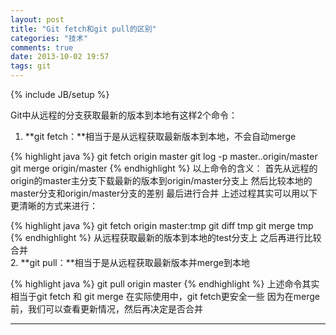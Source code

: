 ```yaml
---
layout: post
title: "Git fetch和git pull的区别"
categories: "技术"
comments: true
date: 2013-10-02 19:57
tags: git
---
```

{% include JB/setup %}

Git中从远程的分支获取最新的版本到本地有这样2个命令：  
1. **git fetch：**相当于是从远程获取最新版本到本地，不会自动merge

{% highlight java %}
git fetch origin master
git log -p master..origin/master
git merge origin/master
{% endhighlight %}
以上命令的含义：
首先从远程的origin的master主分支下载最新的版本到origin/master分支上
然后比较本地的master分支和origin/master分支的差别
最后进行合并
上述过程其实可以用以下更清晰的方式来进行：  

{% highlight java %}
git fetch origin master:tmp
git diff tmp
git merge tmp
{% endhighlight %}
从远程获取最新的版本到本地的test分支上
之后再进行比较合并  
2. **git pull：**相当于是从远程获取最新版本并merge到本地

{% highlight java %}
git pull origin master
{% endhighlight %}
上述命令其实相当于git fetch 和 git merge
在实际使用中，git fetch更安全一些
因为在merge前，我们可以查看更新情况，然后再决定是否合并 

---
